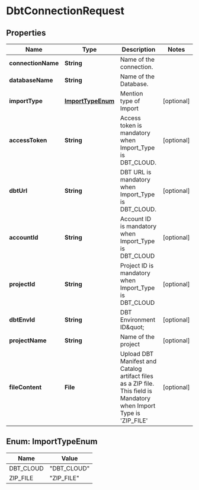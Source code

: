

# DbtConnectionRequest


## Properties

| Name | Type | Description | Notes |
|------------ | ------------- | ------------- | -------------|
|**connectionName** | **String** | Name of the connection. |  |
|**databaseName** | **String** | Name of the Database. |  |
|**importType** | [**ImportTypeEnum**](#ImportTypeEnum) | Mention type of Import |  [optional] |
|**accessToken** | **String** | Access token is mandatory when Import_Type is DBT_CLOUD. |  [optional] |
|**dbtUrl** | **String** | DBT URL is mandatory when Import_Type is DBT_CLOUD. |  [optional] |
|**accountId** | **String** | Account ID is mandatory when Import_Type is DBT_CLOUD |  [optional] |
|**projectId** | **String** | Project ID is mandatory when Import_Type is DBT_CLOUD |  [optional] |
|**dbtEnvId** | **String** | DBT Environment ID\&quot; |  [optional] |
|**projectName** | **String** | Name of the project |  [optional] |
|**fileContent** | **File** | Upload DBT Manifest and Catalog artifact files as a ZIP file. This field is Mandatory when Import Type is &#39;ZIP_FILE&#39; |  [optional] |



## Enum: ImportTypeEnum

| Name | Value |
|---- | -----|
| DBT_CLOUD | &quot;DBT_CLOUD&quot; |
| ZIP_FILE | &quot;ZIP_FILE&quot; |



